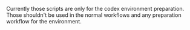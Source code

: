 Currently those scripts are only for the codex environment preparation. Those shouldn't be used in the normal workflows and any preparation workflow for the environment.
